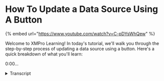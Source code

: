 # How To Update a Data Source Using A Button
{% embed url="https://www.youtube.com/watch?v=C-pDYsWhQew" %}



Welcome to XMPro Learning! In today's tutorial, we'll walk you through the step-by-step process of updating a data source using a button. Here's a quick breakdown of what you'll learn:

0:00...
<details>
<summary>Transcript</summary>Welcome to XMPro Learning! In today's tutorial, we'll walk you through the step-by-step process of updating a data source using a button. Here's a quick breakdown of what you'll learn:

0:00...
in this video we will be demonstrating

how to update a data source using a

button to start off with from the blocks

tab search for a box and add it to the

page layout next add HTML Editor to the

page and then add a button and save that

app next select the box and navigate to

block

properties select the data source drop

down and then the data source to which

you would like to update in this case

the add data data source was selected

then save the app next select the HTML

editor and navigate to Value and select

the value you would like to update in

this example comment was selected now

select the button and then the action

dropdown now select the data sources you

would like to update when the button is

pressed in this example both the add

data and get data data sources were

selected next select the settings icon

of the add data data source and ensure

the insert and refresh operations are

selected in this example on the Alert ID

override value was required to specify

which alert data will be updated select

apply to save

changes next select the settings icon of

the get data data source and ensure only

refresh is selected now select apply and

save the app now select the rocket icon

to launch the

application to test the app add a

comment in the HTML editor and select

the button to update the data

source
</details>
